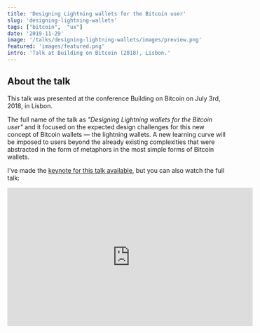 ```yaml
---
title: 'Designing Lightning wallets for the Bitcoin user'
slug: 'designing-lightning-wallets'
tags: ["bitcoin",  "ux"]
date: '2019-11-29'
image: '/talks/designing-lightning-wallets/images/preview.png'
featured: 'images/featured.png'
intro: 'Talk at Building on Bitcoin (2018), Lisbon.'
---
```


## About the talk

This talk was presented at the conference Building on Bitcoin on July 3rd, 2018, in Lisbon.

The full name of the talk as *"Designing Lightning wallets for the Bitcoin user"* and it focused on the expected design challenges for this new concept of Bitcoin wallets — the lightning wallets. A new learning curve will be imposed to users beyond the already existing complexities that were abstracted in the form of metaphors in the most simple forms of Bitcoin wallets.

I've made the [keynote for this talk available](https://drive.google.com/file/d/1A1bnEhp885rbqmZBKseVrNu1cygwxm3l/view?usp=sharing), but you can also watch the full talk:

<iframe width="560" height="315" src="https://www.youtube-nocookie.com/embed/XORDEX-RrAI" frameborder="0" allow="accelerometer; autoplay; encrypted-media; gyroscope; picture-in-picture" allowfullscreen></iframe>